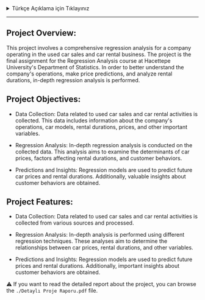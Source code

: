 <details>
<summary>Türkçe Açıklama için Tıklayınız</summary>

## Proje Genel Bakış:

Bu proje, 2. el araba satışı ve araba kiralama işi yapan bir firmanın detaylı regresyon analizini gerçekleştiren bir projedir. Proje, Hacettepe Üniversitesi İstatistik Bölümü'nün R programalama ile regresyon analizi dersi final projemidir. Firmanın faaliyetlerini daha iyi anlamak, fiyat tahminleri yapmak ve kiralama sürelerini analiz etmek amacıyla derinlemesine regresyon analizi uygulanmaktadır.

## Proje Hedefleri:

- Veri Toplama: 2. el araba satışı ve araba kiralama işiyle ilgili veriler toplanır. Bu veriler, firmanın işleyişi, araba modelleri, kiralama süreleri, fiyatlar ve diğer önemli değişkenleri içerir.

- Regresyon Analizi: Toplanan veriler üzerinde derinlemesine regresyon analizi yapılır. Bu analiz, araba fiyatlarının belirleyicilerini, kiralama sürelerinin faktörlerini ve müşteri davranışlarını incelemeyi amaçlar.

- Tahminler ve İçgörüler: Regresyon modelleri kullanılarak gelecekteki araba fiyatları ve kiralama süreleri tahmin edilir. Ayrıca, müşteri davranışlarına ilişkin içgörüler elde edilir.

## Proje Özellikleri:

- Veri Toplama: 2. el araba satışı ve kiralama işi verileri çeşitli kaynaklardan toplanır ve işlenir.

- Regresyon Analizi: Farklı regresyon teknikleri kullanılarak derinlemesine analizler yapılır. Bu analizler, araba fiyatları, kiralama süreleri ve diğer değişkenler arasındaki ilişkileri belirlemeyi amaçlar.

- Tahminler ve İçgörüler: Regresyon modelleri kullanılarak gelecekteki fiyatlar ve kiralama süreleri tahmin edilir. Ayrıca, müşteri davranışlarına ilişkin önemli içgörüler elde edilir.

⚠️ Proje hakkında detaylı raporu okumak isterseniz `./Detaylı Proje Raporu.pdf` dosyasına göz atabilirsiniz.

</details>

---

## Project Overview:

This project involves a comprehensive regression analysis for a company operating in the used car sales and car rental business. The project is the final assignment for the Regression Analysis course at Hacettepe University's Department of Statistics. In order to better understand the company's operations, make price predictions, and analyze rental durations, in-depth regression analysis is performed.

## Project Objectives:

- Data Collection: Data related to used car sales and car rental activities is collected. This data includes information about the company's operations, car models, rental durations, prices, and other important variables.

- Regression Analysis: In-depth regression analysis is conducted on the collected data. This analysis aims to examine the determinants of car prices, factors affecting rental durations, and customer behaviors.

- Predictions and Insights: Regression models are used to predict future car prices and rental durations. Additionally, valuable insights about customer behaviors are obtained.

## Project Features:

- Data Collection: Data related to used car sales and car rental activities is collected from various sources and processed.

- Regression Analysis: In-depth analysis is performed using different regression techniques. These analyses aim to determine the relationships between car prices, rental durations, and other variables.

- Predictions and Insights: Regression models are used to predict future prices and rental durations. Additionally, important insights about customer behaviors are obtained.

⚠️ If you want to read the detailed report about the project, you can browse the `./Detaylı Proje Raporu.pdf` file.
